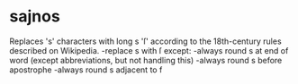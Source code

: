 # sajnos

Replaces 's' characters with long s 'ſ' according to the 18th-century rules described on Wikipedia.
-replace s with ſ except:
-always round s at end of word (except abbreviations, but not handling this)
-always round s before apostrophe
-always round s adjacent to f
